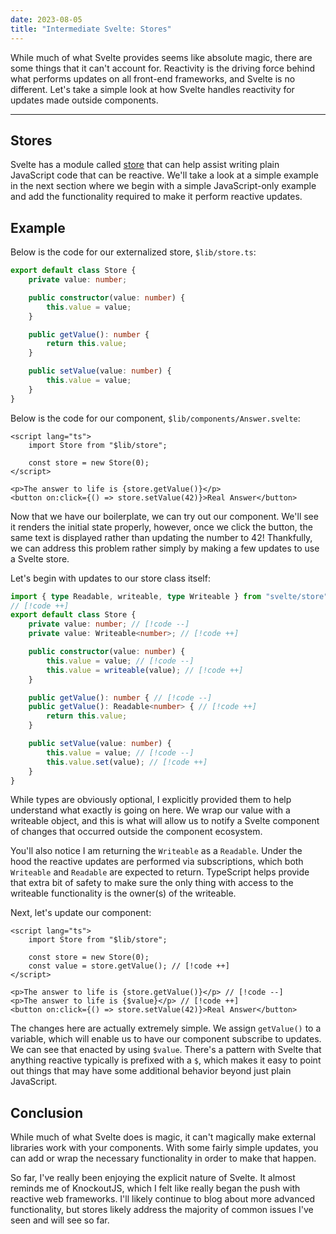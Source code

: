 ```yaml
---
date: 2023-08-05
title: "Intermediate Svelte: Stores"
---
```


While much of what Svelte provides seems like absolute magic, there are some things that it can't account for.
Reactivity is the driving force behind what performs updates on all front-end frameworks, and Svelte is no different.
Let's take a simple look at how Svelte handles reactivity for updates made outside components.

---

## Stores

Svelte has a module called [store](https://svelte.dev/docs/svelte-store) that can help assist writing plain JavaScript
code that can be reactive. We'll take a look at a simple example in the next section where we begin with a simple
JavaScript-only example and add the functionality required to make it perform reactive updates.

## Example

Below is the code for our externalized store, `$lib/store.ts`:
```ts
export default class Store {
    private value: number;

    public constructor(value: number) {
        this.value = value;
    }

    public getValue(): number {
        return this.value;
    }

    public setValue(value: number) {
        this.value = value;
    }
}
```

Below is the code for our component, `$lib/components/Answer.svelte`:

```svelte
<script lang="ts">
    import Store from "$lib/store";
    
    const store = new Store(0);
</script>

<p>The answer to life is {store.getValue()}</p>
<button on:click={() => store.setValue(42)}>Real Answer</button>
```

Now that we have our boilerplate, we can try out our component. We'll see it renders the initial state properly,
however, once we click the button, the same text is displayed rather than updating the number to 42! Thankfully, we can
address this problem rather simply by making a few updates to use a Svelte store.

Let's begin with updates to our store class itself:
```ts
import { type Readable, writeable, type Writeable } from "svelte/store"; // [!code ++]
// [!code ++]
export default class Store {
    private value: number; // [!code --]
    private value: Writeable<number>; // [!code ++]

    public constructor(value: number) {
        this.value = value; // [!code --]
        this.value = writeable(value); // [!code ++]
    }

    public getValue(): number { // [!code --]
    public getValue(): Readable<number> { // [!code ++]
        return this.value;
    }

    public setValue(value: number) {
        this.value = value; // [!code --]
        this.value.set(value); // [!code ++]
    }
}
```

While types are obviously optional, I explicitly provided them to help understand what exactly is going on here. We wrap
our value with a writeable object, and this is what will allow us to notify a Svelte component of changes that occurred
outside the component ecosystem.

You'll also notice I am returning the `Writeable` as a `Readable`. Under the hood the reactive updates are performed via
subscriptions, which both `Writeable` and `Readable` are expected to return. TypeScript helps provide that extra bit of
safety to make sure the only thing with access to the writeable functionality is the owner(s) of the writeable.

Next, let's update our component:
```svelte
<script lang="ts">
    import Store from "$lib/store";
    
    const store = new Store(0);
    const value = store.getValue(); // [!code ++]
</script>

<p>The answer to life is {store.getValue()}</p> // [!code --]
<p>The answer to life is {$value}</p> // [!code ++]
<button on:click={() => store.setValue(42)}>Real Answer</button>
```

The changes here are actually extremely simple. We assign `getValue()` to a variable, which will enable us to have our
component subscribe to updates. We can see that enacted by using `$value`. There's a pattern with Svelte that anything
reactive typically is prefixed with a `$`, which makes it easy to point out things that may have some additional
behavior beyond just plain JavaScript.

## Conclusion

While much of what Svelte does is magic, it can't magically make external libraries work with your components. With some
fairly simple updates, you can add or wrap the necessary functionality in order to make that happen.

So far, I've really been enjoying the explicit nature of Svelte. It almost reminds me of KnockoutJS, which I felt like
really began the push with reactive web frameworks. I'll likely continue to blog about more advanced functionality, but
stores likely address the majority of common issues I've seen and will see so far.
